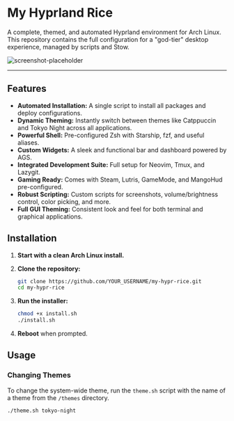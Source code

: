 # My Hyprland Rice

A complete, themed, and automated Hyprland environment for Arch Linux. This repository contains the full configuration for a "god-tier" desktop experience, managed by scripts and Stow.

![screenshot-placeholder](https://via.placeholder.com/800x450.png?text=Your+Screenshot+Here)

---

## Features

- **Automated Installation:** A single script to install all packages and deploy configurations.
- **Dynamic Theming:** Instantly switch between themes like Catppuccin and Tokyo Night across all applications.
- **Powerful Shell:** Pre-configured Zsh with Starship, fzf, and useful aliases.
- **Custom Widgets:** A sleek and functional bar and dashboard powered by AGS.
- **Integrated Development Suite:** Full setup for Neovim, Tmux, and Lazygit.
- **Gaming Ready:** Comes with Steam, Lutris, GameMode, and MangoHud pre-configured.
- **Robust Scripting:** Custom scripts for screenshots, volume/brightness control, color picking, and more.
- **Full GUI Theming:** Consistent look and feel for both terminal and graphical applications.

## Installation

1. **Start with a clean Arch Linux install.**
2. **Clone the repository:**

    ```bash
    git clone https://github.com/YOUR_USERNAME/my-hypr-rice.git
    cd my-hypr-rice
    ```

3. **Run the installer:**

    ```bash
    chmod +x install.sh
    ./install.sh
    ```

4. **Reboot** when prompted.

## Usage

### Changing Themes

To change the system-wide theme, run the `theme.sh` script with the name of a theme from the `/themes` directory.

```bash
./theme.sh tokyo-night
